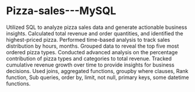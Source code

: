 # Pizza-sales---MySQL
Utilized SQL to analyze pizza sales data and generate actionable business insights.
Calculated total revenue and order quantities, and identified the highest-priced pizza.
Performed time-based analysis to track sales distribution by hours, months.
Grouped data to reveal the top five most ordered pizza types.
Conducted advanced analysis on the percentage contribution of pizza types and categories to total revenue.
Tracked cumulative revenue growth over time to provide insights for business decisions.
Used joins, aggregated functions, groupby where clauses, Rank function, Sub queries, order by, limit, not null, primary keys, some datetime functions.
